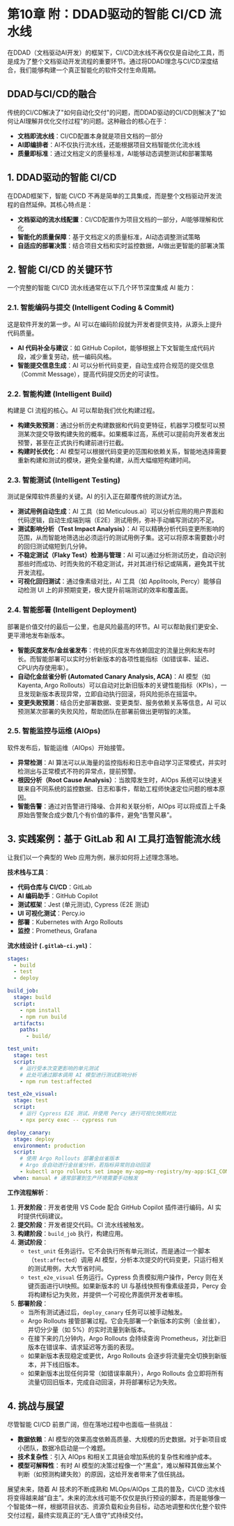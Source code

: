 # 第10章 附：DDAD驱动的智能 CI/CD 流水线

在DDAD（文档驱动AI开发）的框架下，CI/CD流水线不再仅仅是自动化工具，而是成为了整个文档驱动开发流程的重要环节。通过将DDAD理念与CI/CD深度结合，我们能够构建一个真正智能化的软件交付生命周期。

## DDAD与CI/CD的融合

传统的CI/CD解决了"如何自动化交付"的问题，而DDAD驱动的CI/CD则解决了"如何让AI理解并优化交付过程"的问题。这种融合的核心在于：

- **文档即流水线**：CI/CD配置本身就是项目文档的一部分
- **AI即编排者**：AI不仅执行流水线，还能根据项目文档智能优化流水线
- **质量即标准**：通过文档定义的质量标准，AI能够动态调整测试和部署策略

## 1. DDAD驱动的智能 CI/CD

在DDAD框架下，智能 CI/CD 不再是简单的工具集成，而是整个文档驱动开发流程的自然延伸。其核心特点是：

- **文档驱动的流水线配置**：CI/CD配置作为项目文档的一部分，AI能够理解和优化
- **智能化的质量保障**：基于文档定义的质量标准，AI动态调整测试策略
- **自适应的部署决策**：结合项目文档和实时监控数据，AI做出更智能的部署决策

## 2. 智能 CI/CD 的关键环节

一个完整的智能 CI/CD 流水线通常在以下几个环节深度集成 AI 能力：

### 2.1. 智能编码与提交 (Intelligent Coding & Commit)

这是软件开发的第一步。AI 可以在编码阶段就为开发者提供支持，从源头上提升代码质量。

- **AI 代码补全与建议**：如 GitHub Copilot，能够根据上下文智能生成代码片段，减少重复劳动，统一编码风格。
- **智能提交信息生成**：AI 可以分析代码变更，自动生成符合规范的提交信息（Commit Message），提高代码提交历史的可读性。

### 2.2. 智能构建 (Intelligent Build)

构建是 CI 流程的核心。AI 可以帮助我们优化构建过程。

- **构建失败预测**：通过分析历史构建数据和代码变更特征，机器学习模型可以预测某次提交导致构建失败的概率。如果概率过高，系统可以提前向开发者发出预警，甚至在正式执行构建前进行拦截。
- **构建时长优化**：AI 模型可以根据代码变更的范围和依赖关系，智能地选择需要重新构建和测试的模块，避免全量构建，从而大幅缩短构建时间。

### 2.3. 智能测试 (Intelligent Testing)

测试是保障软件质量的关键。AI 的引入正在颠覆传统的测试方法。

- **测试用例自动生成**：AI 工具（如 Meticulous.ai）可以分析应用的用户界面和代码逻辑，自动生成端到端（E2E）测试用例，弥补手动编写测试的不足。
- **测试影响分析（Test Impact Analysis）**：AI 可以精确分析代码变更所影响的范围，从而智能地筛选出必须运行的测试用例子集。这可以将原本需要数小时的回归测试缩短到几分钟。
- **不稳定测试（Flaky Test）检测与管理**：AI 可以通过分析测试历史，自动识别那些时而成功、时而失败的不稳定测试，并对其进行标记或隔离，避免其干扰开发流程。
- **可视化回归测试**：通过像素级对比，AI 工具（如 Applitools, Percy）能够自动检测 UI 上的非预期变更，极大提升前端测试的效率和覆盖面。

### 2.4. 智能部署 (Intelligent Deployment)

部署是价值交付的最后一公里，也是风险最高的环节。AI 可以帮助我们更安全、更平滑地发布新版本。

- **智能灰度发布/金丝雀发布**：传统的灰度发布依赖固定的流量比例和发布时长。而智能部署可以实时分析新版本的各项性能指标（如错误率、延迟、CPU/内存使用率）。
- **自动化金丝雀分析 (Automated Canary Analysis, ACA)**：AI 模型（如 Kayenta, Argo Rollouts）可以自动对比新旧版本的关键性能指标（KPIs），一旦发现新版本表现异常，立即自动执行回滚，将风险扼杀在摇篮中。
- **变更失败预测**：结合历史部署数据、变更类型、服务依赖关系等信息，AI 可以预测某次部署的失败风险，帮助团队在部署前做出更明智的决策。

### 2.5. 智能监控与运维 (AIOps)

软件发布后，智能运维（AIOps）开始接管。

- **异常检测**：AI 算法可以从海量的监控指标和日志中自动学习正常模式，并实时检测出与正常模式不符的异常点，提前预警。
- **根因分析（Root Cause Analysis）**：当故障发生时，AIOps 系统可以快速关联来自不同系统的监控数据、日志和事件，帮助工程师快速定位问题的根本原因。
- **智能告警**：通过对告警进行降噪、合并和关联分析，AIOps 可以将成百上千条原始告警聚合成少数几个有价值的事件，避免“告警风暴”。

## 3. 实践案例：基于 GitLab 和 AI 工具打造智能流水线

让我们以一个典型的 Web 应用为例，展示如何将上述理念落地。

**技术栈与工具**：
- **代码仓库与 CI/CD**：GitLab
- **AI 编码助手**：GitHub Copilot
- **测试框架**：Jest (单元测试), Cypress (E2E 测试)
- **UI 可视化测试**：Percy.io
- **部署**：Kubernetes with Argo Rollouts
- **监控**：Prometheus, Grafana

**流水线设计 (`.gitlab-ci.yml`)**：

```yaml
stages:
  - build
  - test
  - deploy

build_job:
  stage: build
  script:
    - npm install
    - npm run build
  artifacts:
    paths:
      - build/

test_unit:
  stage: test
  script:
    # 运行受本次变更影响的单元测试
    # 此处可通过脚本调用 AI 模型进行测试影响分析
    - npm run test:affected 

test_e2e_visual:
  stage: test
  script:
    # 运行 Cypress E2E 测试，并使用 Percy 进行可视化快照对比
    - npx percy exec -- cypress run

deploy_canary:
  stage: deploy
  environment: production
  script:
    # 使用 Argo Rollouts 部署金丝雀版本
    # Argo 会自动进行金丝雀分析，若指标异常则自动回滚
    - kubectl argo rollouts set image my-app=my-registry/my-app:$CI_COMMIT_SHA
  when: manual # 通常部署到生产环境需要手动触发
```

**工作流程解析**：

1.  **开发阶段**：开发者使用 VS Code 配合 GitHub Copilot 插件进行编码，AI 实时提供代码建议。
2.  **提交阶段**：开发者提交代码。CI 流水线被触发。
3.  **构建阶段**：`build_job` 执行，构建应用。
4.  **测试阶段**：
    *   `test_unit` 任务运行。它不会执行所有单元测试，而是通过一个脚本（`test:affected`）调用 AI 模型，分析本次提交的代码变更，只运行相关的测试用例，大大节省时间。
    *   `test_e2e_visual` 任务运行。Cypress 负责模拟用户操作，Percy 则在关键页面进行UI快照。如果新版本的 UI 与基线快照有像素级差异，Percy 会将构建标记为失败，并提供一个可视化界面供开发者审核。
5.  **部署阶段**：
    *   当所有测试通过后，`deploy_canary` 任务可以被手动触发。
    *   Argo Rollouts 接管部署过程。它会先部署一个新版本的实例（金丝雀），并切分少量（如 5%）的实时流量到新版本。
    *   在接下来的几分钟内，Argo Rollouts 会持续查询 Prometheus，对比新旧版本在错误率、请求延迟等方面的表现。
    *   如果新版本表现稳定或更优，Argo Rollouts 会逐步将流量完全切换到新版本，并下线旧版本。
    *   如果新版本出现任何异常（如错误率飙升），Argo Rollouts 会立即将所有流量切回旧版本，完成自动回滚，并将部署标记为失败。

## 4. 挑战与展望

尽管智能 CI/CD 前景广阔，但在落地过程中也面临一些挑战：

- **数据依赖**：AI 模型的效果高度依赖高质量、大规模的历史数据。对于新项目或小团队，数据冷启动是一个难题。
- **技术复杂性**：引入 AIOps 和相关工具链会增加系统的复杂性和维护成本。
- **模型可解释性**：有时 AI 模型的决策过程像一个“黑盒”，难以解释其做出某个判断（如预测构建失败）的原因，这给开发者带来了信任挑战。

展望未来，随着 AI 技术的不断成熟和 MLOps/AIOps 工具的普及，CI/CD 流水线将变得越来越“自主”。未来的流水线可能不仅仅是执行预设的脚本，而是能够像一个智能体一样，根据项目状态、资源负载和业务目标，动态地调整和优化整个软件交付过程，最终实现真正的“无人值守”式持续交付。